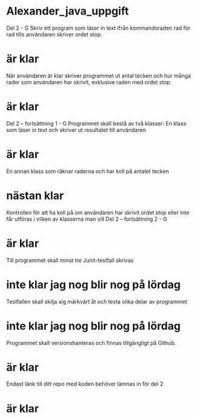 # Alexander_java_uppgift
Del 2 - G
 Skriv ett program som läser in text ifrån
kommandoraden rad för rad tills användaren
skriver ordet stop.
# är klar 
När användaren är klar skriver programmet ut
antal tecken och hur många rader som
användaren har skrivit, exklusive raden med
ordet stop
# är klar 
Del 2 – fortsättning 1 - G
 Programmet skall bestå av två klasser:
  En klass som läser in text och skriver ut
resultatet till användaren
#   är klar

  En annan klass som räknar raderna och har
koll på antalet tecken
# nästan klar

 Kontrollen för att ha koll på om användaren
har skrivit ordet stop eller inte får utföras i
vilken av klasserna man vill
Del 2 – fortsättning 2 - G
#  är klar 

  Till programmet skall minst tre Junit-testfall
skrivas
# inte klar jag  nog blir nog på lördag

  Testfallen skall skilja sig märkvärt åt och testa
olika delar av programmet
# inte klar jag  nog blir nog på lördag

  Programmet skall versionshanteras och finnas
tillgängligt på Github.
# är klar

  Endast länk till ditt repo med koden behöver
lämnas in för del 2
# är klar
